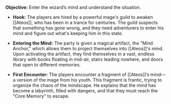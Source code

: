 **Objective:** Enter the wizard’s mind and understand the situation.

- **Hook:** The players are hired by a powerful mage's guild to awaken [[Ateos]], who has been in a trance for centuries. The guild suspects that something has gone wrong, and they need adventurers to enter his mind and figure out what's keeping him in this state.
    
- **Entering the Mind:** The party is given a magical artifact, the "Mind Anchor," which allows them to project themselves into [[Ateos]]'s mind. Upon activating the artifact, they find themselves in a vast, endless library with books floating in mid-air, stairs leading nowhere, and doors that open to different memories.
    
- **First Encounter:** The players encounter a fragment of [[Ateos]]’s mind—a version of the mage from his youth. This fragment is frantic, trying to organize the chaos of the mindscape. He explains that the mind has become a labyrinth, filled with dangers, and that they must reach the "Core Memory" to escape.